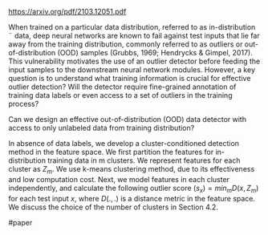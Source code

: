 https://arxiv.org/pdf/2103.12051.pdf

When trained on a particular data distribution, referred to as in-distribution ¨ data, deep neural networks are known to fail against test inputs that lie far away from the training distribution, commonly referred to as outliers or out-of-distribution (OOD) samples (Grubbs, 1969; Hendrycks & Gimpel, 2017). This vulnerability motivates the use of an outlier detector before feeding the input samples to the downstream neural network modules. However, a key question is to understand what training information is crucial for effective outlier detection? Will the detector require fine-grained annotation of training data labels or even access to a set of outliers in the training process?

Can we design an effective out-of-distribution (OOD) data detector with access to only unlabeled data from training distribution?

In absence of data labels, we develop a cluster-conditioned detection method in the feature space. We first partition the features for in-distribution training data in m clusters. We represent features for each cluster as $Z_m$. We use k-means clustering method, due to its effectiveness and low computation cost. Next, we model features in each cluster independently, and calculate the following outlier score $(s_x) = min_m D(x, Z_m)$ for each test input $x$, where $D(., .)$ is a distance metric in the feature space. We discuss the choice of the number of clusters in Section 4.2.

#paper 